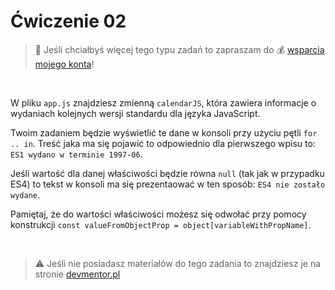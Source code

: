 # Ćwiczenie 02

> :loudspeaker: Jeśli chciałbyś więcej tego typu zadań to zapraszam do :moneybag: [wsparcia mojego konta](https://github.com/sponsors/devmentor-pl)!

&nbsp;

W pliku `app.js` znajdziesz zmienną `calendarJS`, która zawiera informacje o wydaniach kolejnych wersji standardu dla języka JavaScript.

Twoim zadaniem będzie wyświetlić te dane w konsoli przy użyciu pętli `for .. in`. Treść jaka ma się pojawić to odpowiednio dla pierwszego wpisu to: `ES1 wydano w terminie 1997-06`.

Jeśli wartość dla danej właściwości będzie równa `null` (tak jak w przypadku ES4) to tekst w konsoli ma się prezentaować w ten sposób: `ES4 nie zostało wydane`.

Pamiętaj, że do wartości właściwości możesz się odwołać przy pomocy konstrukcji `const valueFromObjectProp = object[variableWithPropName]`.


&nbsp;

> :warning: Jeśli nie posiadasz materiałów do tego zadania to znajdziesz je na stronie [devmentor.pl](https://devmentor.pl/p/js-basics/)

